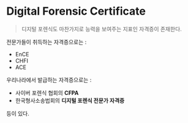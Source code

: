 # Digital Forensic Certificate
>디지털 포렌식도 마찬가지로 능력을 보여주는 지표인 자격증이 존재한다.  

전문가들이 취득하는 자격증으로는 :  
* EnCE
* CHFI
* ACE  

우리나라에서 발급하는 자격증으로는 :  
* 사이버 포렌식 협회의 __CFPA__ 
* 한국형사소송법회의 __디지털 포렌식 전문가 자격증__

등이 있다.